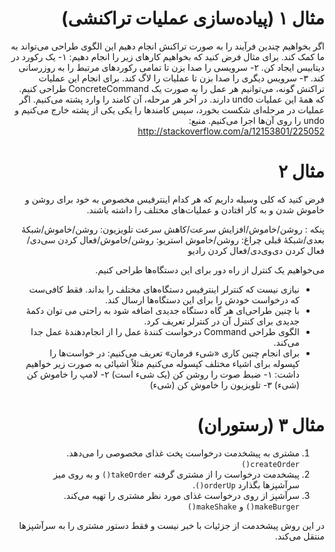 <div dir="rtl">

# مثال ۱ (پیاده‌سازی عملیات تراکنشی)
اگر بخواهیم چندین فرآیند را به صورت تراکنش انجام دهیم این الگوی طراحی می‌تواند به ما کمک کند. برای مثال فرض کنید که بخواهیم کارهای زیر را انجام دهیم:
۱- یک رکورد در دیتابیس ایجاد کن.
۲- سرویسی را صدا بزن تا تمامی رکوردهای مرتبط را به روزرسانی کند.
۳- سرویس دیگری را صدا بزن تا عملیات را لاگ کند.
برای انجام این عملیات تراکنش گونه، می‌توانیم هر عمل را به صورت یک ConcreteCommand طراحی کنیم. که همهٔ این عملیات undo دارند. در آخر هر مرحله، آن کامند را وارد پشته می‌کنیم. اگر عملیات در مرحله‌ای شکست بخورد، سپس کامندها را یکی یکی از پشته خارج می‌کنیم و undo را روی آن‌ها اجرا می‌کنیم. 
منبع: http://stackoverflow.com/a/12153801/225052

# مثال ۲
فرض کنید که کلی وسیله داریم که هر کدام اینترفیس مخصوص به خود برای روشن و خاموش شدن و به کار افتادن و عملیات‌های مختلف را داشته باشند.

پنکه : روشن/خاموش/افزایش سرعت/کاهش سرعت
تلویزیون: روشن/خاموش/شبکهٔ بعدی/شبکهٔ قبلی
چراغ: روشن/خاموش
استریو: روشن/خاموش/فعال کردن سی‌دی/فعال کردن دی‌وی‌دی/فعال کردن رادیو

می‌خواهیم یک کنترل از راه دور برای این دستگاه‌ها طراحی کنیم.

- نیازی نیست که کنترلر اینترفیس دستگاه‌های مختلف را بداند. فقط کافی‌ست که درخواست خودش را برای این دستگاه‌ها ارسال کند.
- با چنین طراحی‌ای هر گاه دستگاه جدیدی اضافه شود به راحتی می توان دکمهٔ جدیدی برای کنترل آن در کنترلر تعریف کرد.
- الگوی طراحی Command درخواست کنندهٔ عمل را از انجام‌دهندهٔ عمل جدا می‌کند.
- برای انجام چنین کاری «شیء فرمان» تعریف می‌کنیم: در خواست‌ها را کپسوله برای اشیاء مختلف کپسوله می‌کنیم مثلاً اشیائی به صورت زیر خواهیم داشت:
۱- ضبط صوت را روشن کن (یک شیء است)
۲- لامپ را خاموش کن (شیء)
۳- تلویزیون را خاموش کن (شیء)

# مثال ۳ (رستوران)
1. مشتری به پیشخدمت درخواست پخت غذای مخصوصی را می‌دهد. ‍`createOrder()`
2. پیشخدمت درخواست را از مشتری گرفته `takeOrder()` و به روی میز سرآشپزها بگذارد `orderUp()`.
3. سرآشپز از روی درخواست غذای مورد نظر مشتری را تهیه می‌کند. `makeBurger()` و `makeShake()`

در این روش پیشخدمت از جزئیات با خبر نیست و فقط دستور مشتری را به سرآشپزها منتقل می‌کند.
